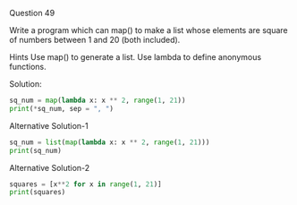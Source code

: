 Question 49

Write a program which can map() to make a list whose elements are square 
of numbers between 1 and 20 (both included).

Hints Use map() to generate a list. Use lambda to define anonymous functions.

Solution:

```python
sq_num = map(lambda x: x ** 2, range(1, 21))
print(*sq_num, sep = ", ")
```

Alternative Solution-1
```python
sq_num = list(map(lambda x: x ** 2, range(1, 21)))
print(sq_num)
```

Alternative Solution-2
```python
squares = [x**2 for x in range(1, 21)]
print(squares)
```
